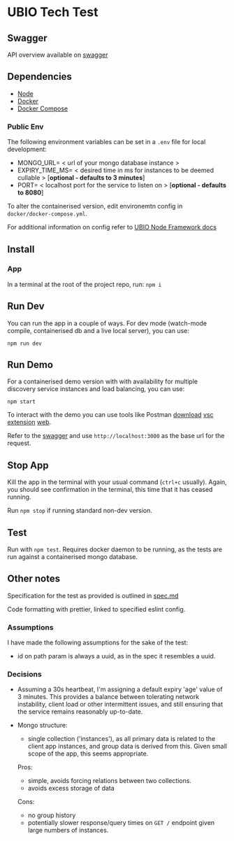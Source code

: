 # UBIO Tech Test

## Swagger

API overview available on [swagger](https://app.swaggerhub.com/apis-docs/MSCARSAUND/ubio-tech_test/1.0.0)

## Dependencies

-   [Node](https://nodejs.org/en/download/package-manager)
-   [Docker](https://docs.docker.com/get-docker/)
-   [Docker Compose](https://docs.docker.com/compose/install/)

### Public Env

The following environment variables can be set in a `.env` file for local development:

-   MONGO_URL= < url of your mongo database instance >
-   EXPIRY_TIME_MS= < desired time in ms for instances to be deemed cullable > [**optional - defaults to 3 minutes**]
-   PORT= < localhost port for the service to listen on > [**optional - defaults to 8080**]

To alter the containerised version, edit environemtn config in `docker/docker-compose.yml`.

For additional information on config refer to [UBIO Node Framework docs](https://github.com/ubio/node-framework)

## Install

### App

In a terminal at the root of the project repo, run: `npm i`

## Run Dev

You can run the app in a couple of ways. For dev mode (watch-mode compile, containerised db and a live local server), you can use:

`npm run dev`

## Run Demo

For a containerised demo version with with availability for multiple discovery service instances and load balancing, you can use:

`npm start`

To interact with the demo you can use tools like Postman [download](https://www.postman.com/downloads/) [vsc extension](https://marketplace.visualstudio.com/items?itemName=Postman.postman-for-vscode) [web](https://identity.getpostman.com/login).

Refer to the [swagger](https://app.swaggerhub.com/apis-docs/MSCARSAUND/ubio-tech_test/1.0.0) and use `http://localhost:3000` as the base url for the request.

## Stop App

Kill the app in the terminal with your usual command (`ctrl+c` usually). Again, you should see confirmation in the terminal, this time that it has ceased running.

Run `npm stop` if running standard non-dev version.

## Test

Run with `npm test`. Requires docker daemon to be running, as the tests are run against a containerised mongo database.

## Other notes

Specification for the test as provided is outlined in [spec.md](spec.md)

Code formatting with prettier, linked to specified eslint config.

### Assumptions

I have made the following assumptions for the sake of the test:

-   id on path param is always a uuid, as in the spec it resembles a uuid.

### Decisions

-   Assuming a 30s heartbeat, I'm assigning a default expiry 'age' value of 3 minutes. This provides a balance between tolerating network instability, client load or other intermittent issues, and still ensuring that the service remains reasonably up-to-date.
-   Mongo structure:

    -   single collection ('instances'), as all primary data is related to the client app instances, and group data is derived from this. Given small scope of the app, this seems appropriate.

    Pros:

    -   simple, avoids forcing relations between two collections.
    -   avoids excess storage of data

    Cons:

    -   no group history
    -   potentially slower response/query times on `GET /` endpoint given large numbers of instances.
